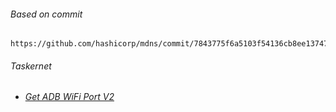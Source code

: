 ###### Based on commit

```
https://github.com/hashicorp/mdns/commit/7843775f6a5103f54136cb8ee13747d1cb5f8a98
```

###### Taskernet

- [_Get ADB WiFi Port V2_](https://taskernet.com/shares/?user=AS35m8k0QSchKA1x02SixFIhiL41a828J1qapOYfcEuyL2zSn%2FfJTN5WVSi01o18x6EAFb4%3D&id=Task%3AGet+ADB+WiFi+Port+V2)
